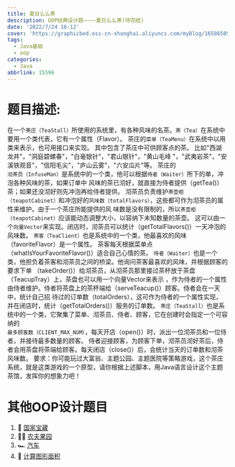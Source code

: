 ```yaml
---
title: 夏日么么茶
description: OOP经典设计题————夏日么么茶(待完结)
date: '2022/7/24 16:12'
cover: 'https://graphicbed.oss-cn-shanghai.aliyuncs.com/myBlog/165865057777.png'
tags:
  - Java基础
  - oop
categories:
  - Java
abbrlink: 15596
---
```

**<h1>题目描述:</h1>**
在一个`茶庄（TeaStall）`所使用的系统里，有各种风味的名茶。`茶（Tea）`在系统中要用一个类代表，它有一个属性（Flavor）。
茶庄的`菜单（TeaMenu）`在系统中以用类来表示，也可用接口来实现。 其中包含了茶庄中可供顾客点的茶。
比如"西湖龙井"，"洞庭碧螺春"，"白毫银针"，"君山银针"，"黄山毛峰 "，"武夷岩茶"，"安溪铁观音"，"信阳毛尖"，"庐山云雾"，"六安瓜片"等。
茶庄的`沏茶员（InfuseMan）`是系统中的一个类，他可以根据`侍者（Waiter）`所下的单，冲泡各种风味的茶，如果订单中
风味的茶已沏好，就直接为侍者提供（getTea()）茶；如果还没沏好则先冲泡再给侍者提供。
沏茶员负责维护`茶壶柜（teapotCabinet）`和冲泡好的`风味数（totalFlavors）`，这些都可作为沏茶员的属性来维护。由于一个茶庄所能提供的风 味数是没有限制的，所以`茶壶柜（teapotCabinet）`应该能动态调整大小，以容纳下未知数量的茶壶。
这可以由一个`向量Vector`来实现。闭店时，沏茶员可以统计（getTotalFlavors()）一天冲泡的风味数。
`茶客（TeaClient）`也是系统中的一个类，他最喜欢的风味（favoriteFlavor）是一个属性。
茶客每天根据菜单点 （whatIsYourFavoriteFlavor()）适合自己心情的茶。
`侍者（Waiter）`也是一个类，他担负着茶客和沏茶员之间的桥梁。他询问茶客最喜欢的风味，并根据顾客的要求下单
（takeOrder()）给沏茶员，从沏茶员那里接过茶杯放于茶盘（TeacupTray）上，茶盘也可以用一个向量Vector来表示
，作为侍者的一个属性由侍者维护。侍者将茶盘上的茶杯端给（serveTeacup()）顾客。侍者会在一天中，统计自己招
待过的订单数（totalOrders），这可作为侍者的一个属性实现，并在闭店时，统计（getTotalOrders()）服务的订单数。
`茶庄（TeaStall）`也是系统中的一个类，它聚集了菜单、沏茶员、侍者、顾客，它在创建时会指定一个可容纳的\
`最多顾客数（CLIENT_MAX_NUM）`，每天开店（open()）时，派出一位沏茶员和一位侍者，并接待最多数量的顾客。
侍者迎接顾客，为顾客下单，沏茶员沏好茶后，侍者会用茶盘将茶端给顾客。每天闭店（close()）后，会统计当天的订单数和沏茶风味数。
要求：你可能玩过大富翁、主题公园、主题医院等策略游戏，这个茶庄系统，就是这类游戏的一个原型，请你根据上述脚本，用Java语言设计这个主题茶馆，发挥你的想象力吧！




# 其他OOP设计题目
1. 💎 [国家宝藏](/archives/29462.html)
2. 👨‍🌾 [农夫果园](/archives/57138.html)
3. 🏎️ [汽车](/archives/57139.html)
4. 🔢 [计算图形面积](/archives/27663.html)



